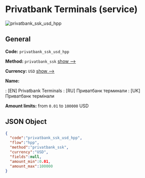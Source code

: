 
# Privatbank Terminals (service) 
![privatbank_ssk_usd_hpp](https://static.openfintech.io/payment_methods/privatbank_ssk_usd_hpp/logo.svg?w=400&c=v0.59.26#w200)  

## General 
 
**Code:** `privatbank_ssk_usd_hpp` 
 
**Method:** `privatbank_ssk` 
 [show -->](/payment-methods/privatbank_ssk/) 
 
**Currency:** `USD` [show -->](/currencies/USD/) 
 
**Name:** 
 
:	[EN] Privatbank Terminals 
:	[RU] Приватбанк терминали 
:	[UK] Приватбанк термінали 
 
**Amount limits:** from `0.01` to `100000` USD 

## JSON Object 

```json
{
  "code":"privatbank_ssk_usd_hpp",
  "flow":"hpp",
  "method":"privatbank_ssk",
  "currency":"USD",
  "fields":null,
  "amount_min":0.01,
  "amount_max":100000
}
```  
